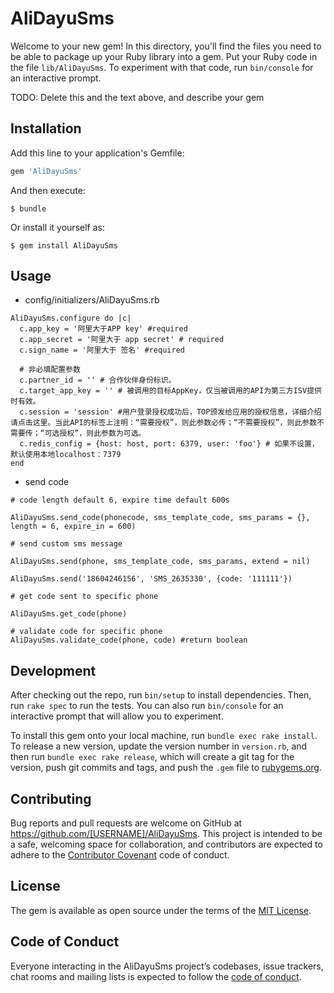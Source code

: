 # AliDayuSms

Welcome to your new gem! In this directory, you'll find the files you need to be able to package up your Ruby library into a gem. Put your Ruby code in the file `lib/AliDayuSms`. To experiment with that code, run `bin/console` for an interactive prompt.

TODO: Delete this and the text above, and describe your gem

## Installation

Add this line to your application's Gemfile:

```ruby
gem 'AliDayuSms'
```

And then execute:

    $ bundle

Or install it yourself as:

    $ gem install AliDayuSms

## Usage

-  config/initializers/AliDayuSms.rb

```
AliDayuSms.configure do |c|
  c.app_key = '阿里大于APP key' #required
  c.app_secret = '阿里大于 app secret' # required
  c.sign_name = '阿里大于 签名' #required
  
  # 非必填配置参数
  c.partner_id = '' # 合作伙伴身份标识。
  c.target_app_key = '' # 被调用的目标AppKey，仅当被调用的API为第三方ISV提供时有效。
  c.session = 'session' #用户登录授权成功后，TOP颁发给应用的授权信息，详细介绍请点击这里。当此API的标签上注明：“需要授权”，则此参数必传；“不需要授权”，则此参数不需要传；“可选授权”，则此参数为可选。
  c.redis_config = {host: host, port: 6379, user: 'foo'} # 如果不设置，默认使用本地localhost：7379
end
```
- send code

```
# code length default 6, expire time default 600s

AliDayuSms.send_code(phonecode, sms_template_code, sms_params = {}, length = 6, expire_in = 600)

# send custom sms message

AliDayuSms.send(phone, sms_template_code, sms_params, extend = nil)

AliDayuSms.send('18604246156', 'SMS_2635330', {code: '111111'})

# get code sent to specific phone

AliDayuSms.get_code(phone)

```

```
# validate code for specific phone 
AliDayuSms.validate_code(phone, code) #return boolean

```

## Development

After checking out the repo, run `bin/setup` to install dependencies. Then, run `rake spec` to run the tests. You can also run `bin/console` for an interactive prompt that will allow you to experiment.

To install this gem onto your local machine, run `bundle exec rake install`. To release a new version, update the version number in `version.rb`, and then run `bundle exec rake release`, which will create a git tag for the version, push git commits and tags, and push the `.gem` file to [rubygems.org](https://rubygems.org).

## Contributing

Bug reports and pull requests are welcome on GitHub at https://github.com/[USERNAME]/AliDayuSms. This project is intended to be a safe, welcoming space for collaboration, and contributors are expected to adhere to the [Contributor Covenant](http://contributor-covenant.org) code of conduct.

## License

The gem is available as open source under the terms of the [MIT License](http://opensource.org/licenses/MIT).

## Code of Conduct

Everyone interacting in the AliDayuSms project’s codebases, issue trackers, chat rooms and mailing lists is expected to follow the [code of conduct](https://github.com/[USERNAME]/AliDayuSms/blob/master/CODE_OF_CONDUCT.md).
